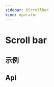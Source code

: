 ```yaml
---
sidebar: OScrollbar
kind: operator
---
```


# Scroll bar

## 示例

<!-- @case ScrollbarUsage -->
<!-- @case:a|k|e ScrollbarH -->
<!-- @case:a|k|e ScrollbarV -->

## Api

<!-- @api OScrollbar -->
